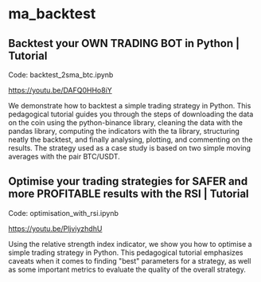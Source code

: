 # ma_backtest

Backtest your OWN TRADING BOT in Python | Tutorial
-------------
Code: backtest_2sma_btc.ipynb

https://youtu.be/DAFQ0HHo8iY

We demonstrate how to backtest a simple trading strategy in Python. This pedagogical tutorial guides you through the steps of downloading the data on the coin using the python-binance library, cleaning the data with the pandas library, computing the indicators with the ta library, structuring neatly the backtest, and finally analysing, plotting, and commenting on the results. The strategy used as a case study is based on two simple moving averages with the pair BTC/USDT. 


Optimise your trading strategies for SAFER and more PROFITABLE results with the RSI | Tutorial
-------------
Code: optimisation_with_rsi.ipynb

https://youtu.be/PljviyzhdhU

Using the relative strength index indicator, we show you how to optimise a simple trading strategy in Python. This pedagogical tutorial emphasizes caveats when it comes to finding "best" parameters for a strategy, as well as some important metrics to evaluate the quality of the overall strategy. 
